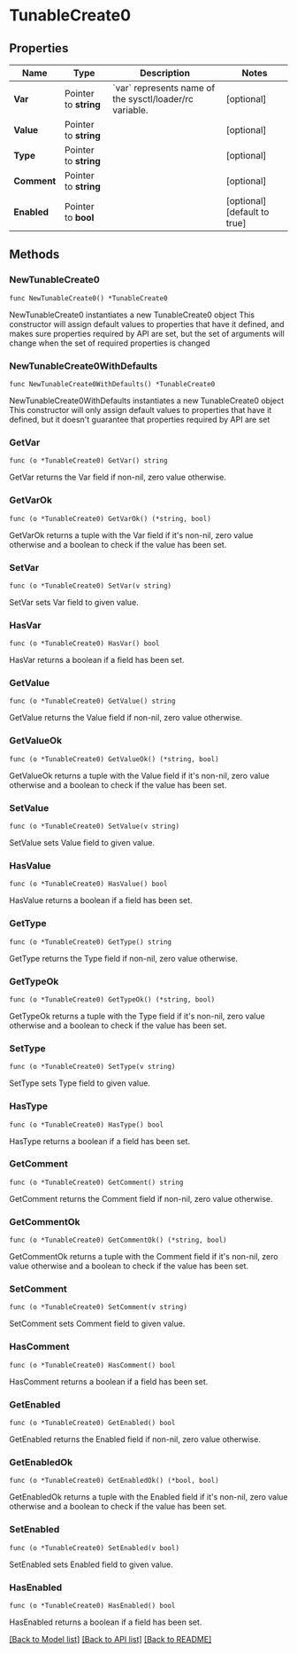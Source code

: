 # TunableCreate0

## Properties

Name | Type | Description | Notes
------------ | ------------- | ------------- | -------------
**Var** | Pointer to **string** | &#x60;var&#x60; represents name of the sysctl/loader/rc variable. | [optional] 
**Value** | Pointer to **string** |  | [optional] 
**Type** | Pointer to **string** |  | [optional] 
**Comment** | Pointer to **string** |  | [optional] 
**Enabled** | Pointer to **bool** |  | [optional] [default to true]

## Methods

### NewTunableCreate0

`func NewTunableCreate0() *TunableCreate0`

NewTunableCreate0 instantiates a new TunableCreate0 object
This constructor will assign default values to properties that have it defined,
and makes sure properties required by API are set, but the set of arguments
will change when the set of required properties is changed

### NewTunableCreate0WithDefaults

`func NewTunableCreate0WithDefaults() *TunableCreate0`

NewTunableCreate0WithDefaults instantiates a new TunableCreate0 object
This constructor will only assign default values to properties that have it defined,
but it doesn't guarantee that properties required by API are set

### GetVar

`func (o *TunableCreate0) GetVar() string`

GetVar returns the Var field if non-nil, zero value otherwise.

### GetVarOk

`func (o *TunableCreate0) GetVarOk() (*string, bool)`

GetVarOk returns a tuple with the Var field if it's non-nil, zero value otherwise
and a boolean to check if the value has been set.

### SetVar

`func (o *TunableCreate0) SetVar(v string)`

SetVar sets Var field to given value.

### HasVar

`func (o *TunableCreate0) HasVar() bool`

HasVar returns a boolean if a field has been set.

### GetValue

`func (o *TunableCreate0) GetValue() string`

GetValue returns the Value field if non-nil, zero value otherwise.

### GetValueOk

`func (o *TunableCreate0) GetValueOk() (*string, bool)`

GetValueOk returns a tuple with the Value field if it's non-nil, zero value otherwise
and a boolean to check if the value has been set.

### SetValue

`func (o *TunableCreate0) SetValue(v string)`

SetValue sets Value field to given value.

### HasValue

`func (o *TunableCreate0) HasValue() bool`

HasValue returns a boolean if a field has been set.

### GetType

`func (o *TunableCreate0) GetType() string`

GetType returns the Type field if non-nil, zero value otherwise.

### GetTypeOk

`func (o *TunableCreate0) GetTypeOk() (*string, bool)`

GetTypeOk returns a tuple with the Type field if it's non-nil, zero value otherwise
and a boolean to check if the value has been set.

### SetType

`func (o *TunableCreate0) SetType(v string)`

SetType sets Type field to given value.

### HasType

`func (o *TunableCreate0) HasType() bool`

HasType returns a boolean if a field has been set.

### GetComment

`func (o *TunableCreate0) GetComment() string`

GetComment returns the Comment field if non-nil, zero value otherwise.

### GetCommentOk

`func (o *TunableCreate0) GetCommentOk() (*string, bool)`

GetCommentOk returns a tuple with the Comment field if it's non-nil, zero value otherwise
and a boolean to check if the value has been set.

### SetComment

`func (o *TunableCreate0) SetComment(v string)`

SetComment sets Comment field to given value.

### HasComment

`func (o *TunableCreate0) HasComment() bool`

HasComment returns a boolean if a field has been set.

### GetEnabled

`func (o *TunableCreate0) GetEnabled() bool`

GetEnabled returns the Enabled field if non-nil, zero value otherwise.

### GetEnabledOk

`func (o *TunableCreate0) GetEnabledOk() (*bool, bool)`

GetEnabledOk returns a tuple with the Enabled field if it's non-nil, zero value otherwise
and a boolean to check if the value has been set.

### SetEnabled

`func (o *TunableCreate0) SetEnabled(v bool)`

SetEnabled sets Enabled field to given value.

### HasEnabled

`func (o *TunableCreate0) HasEnabled() bool`

HasEnabled returns a boolean if a field has been set.


[[Back to Model list]](../README.md#documentation-for-models) [[Back to API list]](../README.md#documentation-for-api-endpoints) [[Back to README]](../README.md)


